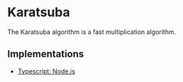 # Karatsuba

The Karatsuba algorithm is a fast multiplication algorithm.

## Implementations

- [Typescript: Node.js](./nodejs/README.md)
